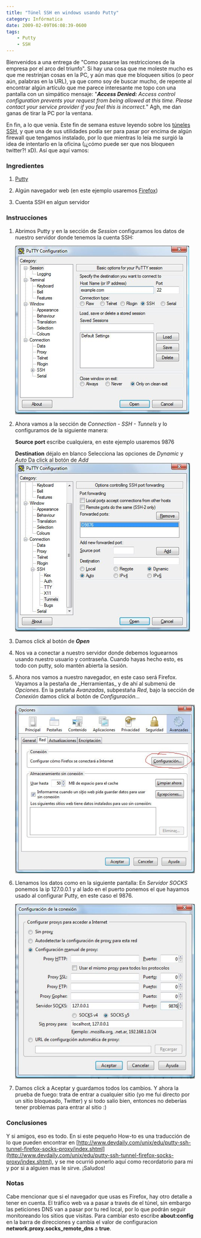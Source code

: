 ```yaml
---
title: "Túnel SSH en windows usando Putty"
category: Infórmatica
date: 2009-02-09T06:08:39-0600
tags:
    - Putty
    - SSH
---
```


Bienvenidos a una entrega de &#34;Como pasarse las restricciones de la empresa por el arco del triunfo&#34;. Si hay una cosa que me moleste mucho es que me restrinjan cosas en la PC, y aún mas que me bloqueen sitios (o peor aún, palabras en la URL), ya que como soy de buscar mucho, de repente al encontrar algún artículo que me parece interesante me topo con una pantalla con un simpático mensaje: &#34;_**Access Denied:** Access control configuration prevents your request from being allowed at this time. Please contact your service provider if you feel this is incorrect._&#34; Agh, me dan ganas de tirar la PC por la ventana.

En fin, a lo que venía. Este fin de semana estuve leyendo sobre los [túneles SSH](http://marcoalfonso.net/2008/12/24/tuneles-ssh/), y que una de sus utilidades podía ser para pasar por encima de algún firewall que tengamos instalado, por lo que mientras lo leía me surgió la idea de intentarlo en la oficina (¡¿cómo puede ser que nos bloqueen twitter?! xD). Así que aquí vamos:

### Ingredientes

1. [Putty](http://www.chiark.greenend.org.uk/~sgtatham/putty/download.html)

2. Algún navegador web (en este ejemplo usaremos [Firefox](http://www.mozilla.com/en-US/firefox/))
3. Cuenta SSH en algun servidor

### Instrucciones

1. Abrimos Putty y en la sección de _Session_ configuramos los datos de nuestro servidor donde tenemos la cuenta SSH:

   [![Putty 1](d3b319c4-1164-43b3-afab-8cc5cc558890.jpg)](http://osiux.ws/wp-content/uploads/2013/11/tunelssh1.jpg)

2. Ahora vamos a la sección de _Connection - SSH - Tunnels_ y lo configuramos de la siguiente manera: 

   **Source port** escribe cualquiera, en este ejemplo usaremos 9876

   **Destination** déjalo en blanco Selecciona las opciones de _Dynamic_ y _Auto_ Da click al botón de _Add_ 
   [![Putty 2](d8aac2be-8d37-4818-b466-90a9cac0c316.jpg)](http://osiux.ws/wp-content/uploads/2013/11/tunelssh2.jpg)

3. Damos click al botón de **_Open_**

4. Nos va a conectar a nuestro servidor donde debemos loguearnos usando nuestro usuario y contraseña. Cuando hayas hecho esto, es todo con putty, solo mantén abierta la sesión.

5. Ahora nos vamos a nuestro navegador, en este caso será Firefox. Vayamos a la pestaña de \_Herramientas\_ y de ahí al submenú de _Opciones_. En la pestaña _Avanzadas_, subpestaña _Red_, bajo la sección de _Conexión_ damos click al botón de _Configuración..._

   [![tunelssh3](c6f1c42e-63c0-47b9-a6cb-d20dfd7597f2.jpg)](http://osiux.ws/wp-content/uploads/2013/11/tunelssh3.jpg )

6. Llenamos los datos como en la siguiente pantalla: En _Servidor SOCKS_ ponemos la ip 127.0.0.1 y al lado en el puerto ponemos el que hayamos usado al configurar Putty, en este caso el 9876.

   [![tunelssh4](7d024d5d-3c37-4511-a391-367a7b5ed4cd.jpg)](http://osiux.ws/wp-content/uploads/2013/11/tunelssh4.jpg)

7. Damos click a Aceptar y guardamos todos los cambios. Y ahora la prueba de fuego: trata de entrar a cualquier sitio (yo me fui directo por un sitio bloqueado, Twitter) y si todo salío bien, entonces no deberías tener problemas para entrar al sitio :)

### Conclusiones

Y si amigos, eso es todo. En si este pequeño How-to es una traducción de lo que pueden encontrar en [http://www.devdaily.com/unix/edu/putty-ssh-tunnel-firefox-socks-proxy/index.shtml](http://www.devdaily.com/unix/edu/putty-ssh-tunnel-firefox-socks-proxy/index.shtml), y se me ocurrió ponerlo aquí como recordatorio para mi y por si a alguien mas le sirve. ¡Saludos!

### Notas

Cabe mencionar que si el navegador que usas es Firefox, hay otro detalle a tener en cuenta. El tráfico web va a pasar a través de el túnel, sin embargo las peticiones DNS van a pasar por tu red local, por lo que podrán seguir monitoreando los sitios que visitas. Para cambiar esto escribe **about:config** en la barra de direcciones y cambia el valor de configuracion **network.proxy.socks\_remote\_dns** a **true**.